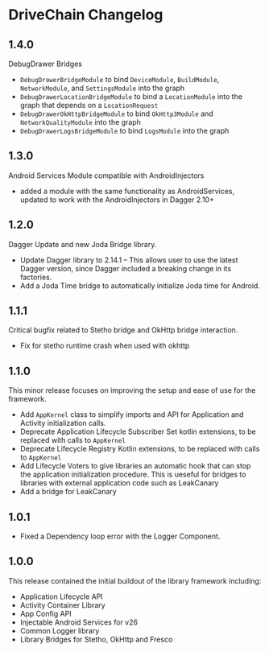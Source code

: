 DriveChain Changelog
====================

1.4.0
-----

DebugDrawer Bridges

- `DebugDrawerBridgeModule` to bind `DeviceModule`, `BuildModule`, `NetworkModule`, and `SettingsModule` into the graph
- `DebugDrawerLocationBridgeModule` to bind a `LocationModule` into the graph that depends on a `LocationRequest`
- `DebugDrawerOkHttpBridgeModule` to bind `OkHttp3Module` and `NetworkQualityModule` into the graph
- `DebugDrawerLogsBridgeModule` to bind `LogsModule` into the graph

1.3.0
-----

Android Services Module compatible with AndroidInjectors

- added a module with the same functionality as AndroidServices, updated to work with the 
AndroidInjectors in Dagger 2.10+

1.2.0
-----

Dagger Update and new Joda Bridge library.

 - Update Dagger library to 2.14.1 – This allows user to use the latest Dagger
   version, since Dagger included a breaking change in its factories.
 - Add a Joda Time bridge to automatically initialize Joda time for Android.

1.1.1
-----

Critical bugfix related to Stetho bridge and OkHttp bridge interaction.

 - Fix for stetho runtime crash when used with okhttp

1.1.0
-----

This minor release focuses on improving the setup and ease of use for the 
framework.

 - Add `AppKernel` class to simplify imports and API for Application and Activity
   initialization calls.
 - Deprecate Application Lifecycle Subscriber Set kotlin extensions, to be 
   replaced with calls to `AppKernel`
 - Deprecate Lifecycle Registry Kotlin extensions, to be replaced with calls 
   to `AppKernel`
 - Add Lifecycle Voters to give libraries an automatic hook that can stop the 
   application initialization procedure. This is ueseful for bridges to 
   libraries with external application code such as LeakCanary 
 - Add a bridge for LeakCanary

1.0.1
-----
 - Fixed a Dependency loop error with the Logger Component.

1.0.0
-----
This release contained the initial buildout of the library framework including:

 - Application Lifecycle API
 - Activity Container Library
 - App Config API
 - Injectable Android Services for v26
 - Common Logger library
 - Library Bridges for Stetho, OkHttp and Fresco
